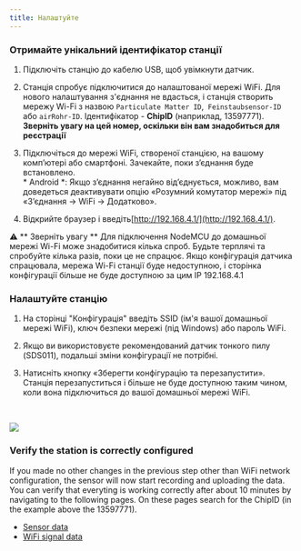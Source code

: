 ```yaml
---
title: Налаштуйте
---
```

### Отримайте унікальний ідентифікатор станції
1. Підключіть станцію до кабелю USB, щоб увімкнути датчик.

2. Станція спробує підключитися до налаштованої мережі WiFi. Для нового налаштування з'єднання не вдасться, і станція створить мережу Wi-Fi з назвою `Particulate Matter ID`,` Feinstaubsensor-ID` або `airRohr-ID`. Ідентифікатор - **ChipID** (наприклад, 13597771). **Зверніть увагу на цей номер, оскільки він вам знадобиться для реєстрації**

3. Підключіться до мережі WiFi, створеної станцією, на вашому комп’ютері або смартфоні. Зачекайте, поки з’єднання буде встановлено. <br> * Android *: Якщо з’єднання негайно від’єднується, можливо, вам доведеться деактивувати опцію «Розумний комутатор мережі» під «З’єднання -> WiFi -> Додатково».

4. Відкрийте браузер і введіть[http://192.168.4.1/](http://192.168.4.1/).

⚠️ ** Зверніть увагу ** Для підключення NodeMCU до домашньої мережі Wi-Fi може знадобитися кілька спроб. Будьте терплячі та спробуйте кілька разів, поки це не спрацює. Якщо конфігурація датчика спрацювала, мережа Wi-Fi станції буде недоступною, і сторінка конфігурації більше не буде доступною за цим IP 192.168.4.1

### Налаштуйте станцію
1. На сторінці "Конфігурація" введіть SSID (ім'я вашої домашньої мережі WiFi), ключ безпеки мережі (під Windows) або пароль WiFi.

2. Якщо ви використовуєте рекомендований датчик тонкого пилу (SDS011), подальші зміни конфігурації не потрібні.

3. Натисніть кнопку «Зберегти конфігурацію та перезапустити». Станція перезапуститься і більше не буде доступною таким чином, коли вона підключиться до вашої домашньої мережі WiFi.

<br>

![](../docs/airrohr_config_initial.jpg)
<br>

### Verify the station is correctly configured
If you made no other changes in the previous step other than WiFi network configuration, the sensor will now start recording and uploading the data. You can verify that everyting is working correctly after about 10 minutes by navigating to the following pages. On these pages search for the ChipID (in the example above the 13597771).

 * [Sensor data](http://www.madavi.de/sensor/graph.php)
 * [WiFi signal data](http://www.madavi.de/sensor/signal.php)
